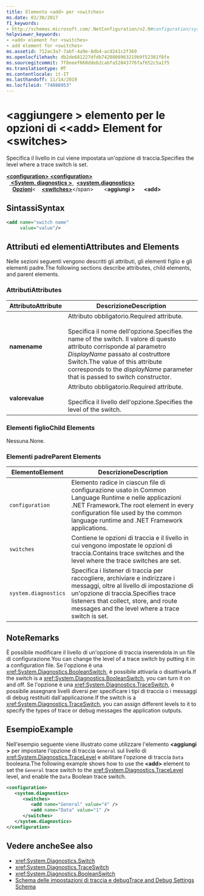```yaml
---
title: Elemento <add> per <switches>
ms.date: 03/30/2017
f1_keywords:
- http://schemas.microsoft.com/.NetConfiguration/v2.0#configuration/system.diagnostics/switches/add
helpviewer_keywords:
- <add> element for <switches>
- add element for <switches>
ms.assetid: 712ac3a7-7abf-4a9e-8db4-acd241c2f369
ms.openlocfilehash: db2de681227dfdb7420808963219b9f52381f8fe
ms.sourcegitcommit: 7f8eeef060ddeb2cabfa52843776faf652c5a1f5
ms.translationtype: MT
ms.contentlocale: it-IT
ms.lasthandoff: 11/14/2019
ms.locfileid: "74088953"
---
```

# <a name="add-element-for-switches"></a><span data-ttu-id="d7005-102">\<aggiungere > elemento per le opzioni di \<</span><span class="sxs-lookup"><span data-stu-id="d7005-102">\<add> Element for \<switches></span></span>
<span data-ttu-id="d7005-103">Specifica il livello in cui viene impostata un'opzione di traccia.</span><span class="sxs-lookup"><span data-stu-id="d7005-103">Specifies the level where a trace switch is set.</span></span>  

<span data-ttu-id="d7005-104">[ **\<configuration>** ](../configuration-element.md)</span><span class="sxs-lookup"><span data-stu-id="d7005-104">[**\<configuration>**](../configuration-element.md)</span></span>\
<span data-ttu-id="d7005-105">&nbsp;&nbsp;[ **\<System. diagnostics >** ](system-diagnostics-element.md)</span><span class="sxs-lookup"><span data-stu-id="d7005-105">&nbsp;&nbsp;[**\<system.diagnostics>**](system-diagnostics-element.md)</span></span>\
<span data-ttu-id="d7005-106">&nbsp;&nbsp;&nbsp;&nbsp;[**Opzioni**](switches-element.md)\<</span><span class="sxs-lookup"><span data-stu-id="d7005-106">&nbsp;&nbsp;&nbsp;&nbsp;[**\<switches>**](switches-element.md)\</span></span>
<span data-ttu-id="d7005-107">&nbsp;&nbsp;&nbsp;&nbsp;&nbsp;&nbsp;\<**aggiungi >**</span><span class="sxs-lookup"><span data-stu-id="d7005-107">&nbsp;&nbsp;&nbsp;&nbsp;&nbsp;&nbsp;**\<add>**</span></span>

## <a name="syntax"></a><span data-ttu-id="d7005-108">Sintassi</span><span class="sxs-lookup"><span data-stu-id="d7005-108">Syntax</span></span>  
  
```xml  
<add name="switch name"  
     value="value"/>  
```  
  
## <a name="attributes-and-elements"></a><span data-ttu-id="d7005-109">Attributi ed elementi</span><span class="sxs-lookup"><span data-stu-id="d7005-109">Attributes and Elements</span></span>  
 <span data-ttu-id="d7005-110">Nelle sezioni seguenti vengono descritti gli attributi, gli elementi figlio e gli elementi padre.</span><span class="sxs-lookup"><span data-stu-id="d7005-110">The following sections describe attributes, child elements, and parent elements.</span></span>  
  
### <a name="attributes"></a><span data-ttu-id="d7005-111">Attributi</span><span class="sxs-lookup"><span data-stu-id="d7005-111">Attributes</span></span>  
  
|<span data-ttu-id="d7005-112">Attributo</span><span class="sxs-lookup"><span data-stu-id="d7005-112">Attribute</span></span>|<span data-ttu-id="d7005-113">Descrizione</span><span class="sxs-lookup"><span data-stu-id="d7005-113">Description</span></span>|  
|---------------|-----------------|  
|<span data-ttu-id="d7005-114">**name**</span><span class="sxs-lookup"><span data-stu-id="d7005-114">**name**</span></span>|<span data-ttu-id="d7005-115">Attributo obbligatorio.</span><span class="sxs-lookup"><span data-stu-id="d7005-115">Required attribute.</span></span><br /><br /> <span data-ttu-id="d7005-116">Specifica il nome dell'opzione.</span><span class="sxs-lookup"><span data-stu-id="d7005-116">Specifies the name of the switch.</span></span> <span data-ttu-id="d7005-117">Il valore di questo attributo corrisponde al parametro *DisplayName* passato al costruttore Switch.</span><span class="sxs-lookup"><span data-stu-id="d7005-117">The value of this attribute corresponds to the *displayName* parameter that is passed to switch constructor.</span></span>|  
|<span data-ttu-id="d7005-118">**valore**</span><span class="sxs-lookup"><span data-stu-id="d7005-118">**value**</span></span>|<span data-ttu-id="d7005-119">Attributo obbligatorio.</span><span class="sxs-lookup"><span data-stu-id="d7005-119">Required attribute.</span></span><br /><br /> <span data-ttu-id="d7005-120">Specifica il livello dell'opzione.</span><span class="sxs-lookup"><span data-stu-id="d7005-120">Specifies the level of the switch.</span></span>|  
  
### <a name="child-elements"></a><span data-ttu-id="d7005-121">Elementi figlio</span><span class="sxs-lookup"><span data-stu-id="d7005-121">Child Elements</span></span>  
 <span data-ttu-id="d7005-122">Nessuna.</span><span class="sxs-lookup"><span data-stu-id="d7005-122">None.</span></span>  
  
### <a name="parent-elements"></a><span data-ttu-id="d7005-123">Elementi padre</span><span class="sxs-lookup"><span data-stu-id="d7005-123">Parent Elements</span></span>  
  
|<span data-ttu-id="d7005-124">Elemento</span><span class="sxs-lookup"><span data-stu-id="d7005-124">Element</span></span>|<span data-ttu-id="d7005-125">Descrizione</span><span class="sxs-lookup"><span data-stu-id="d7005-125">Description</span></span>|  
|-------------|-----------------|  
|`configuration`|<span data-ttu-id="d7005-126">Elemento radice in ciascun file di configurazione usato in Common Language Runtime e nelle applicazioni .NET Framework.</span><span class="sxs-lookup"><span data-stu-id="d7005-126">The root element in every configuration file used by the common language runtime and .NET Framework applications.</span></span>|  
|`switches`|<span data-ttu-id="d7005-127">Contiene le opzioni di traccia e il livello in cui vengono impostate le opzioni di traccia.</span><span class="sxs-lookup"><span data-stu-id="d7005-127">Contains trace switches and the level where the trace switches are set.</span></span>|  
|`system.diagnostics`|<span data-ttu-id="d7005-128">Specifica i listener di traccia per raccogliere, archiviare e indirizzare i messaggi, oltre al livello di impostazione di un'opzione di traccia.</span><span class="sxs-lookup"><span data-stu-id="d7005-128">Specifies trace listeners that collect, store, and route messages and the level where a trace switch is set.</span></span>|  
  
## <a name="remarks"></a><span data-ttu-id="d7005-129">Note</span><span class="sxs-lookup"><span data-stu-id="d7005-129">Remarks</span></span>  
 <span data-ttu-id="d7005-130">È possibile modificare il livello di un'opzione di traccia inserendola in un file di configurazione.</span><span class="sxs-lookup"><span data-stu-id="d7005-130">You can change the level of a trace switch by putting it in a configuration file.</span></span> <span data-ttu-id="d7005-131">Se l'opzione è una <xref:System.Diagnostics.BooleanSwitch>, è possibile attivarla o disattivarla.</span><span class="sxs-lookup"><span data-stu-id="d7005-131">If the switch is a <xref:System.Diagnostics.BooleanSwitch>, you can turn it on and off.</span></span> <span data-ttu-id="d7005-132">Se l'opzione è una <xref:System.Diagnostics.TraceSwitch>, è possibile assegnare livelli diversi per specificare i tipi di traccia o i messaggi di debug restituiti dall'applicazione.</span><span class="sxs-lookup"><span data-stu-id="d7005-132">If the switch is a <xref:System.Diagnostics.TraceSwitch>, you can assign different levels to it to specify the types of trace or debug messages the application outputs.</span></span>  
  
## <a name="example"></a><span data-ttu-id="d7005-133">Esempio</span><span class="sxs-lookup"><span data-stu-id="d7005-133">Example</span></span>  
 <span data-ttu-id="d7005-134">Nell'esempio seguente viene illustrato come utilizzare l'elemento **\<aggiungi >** per impostare l'opzione di traccia `General` sul livello di <xref:System.Diagnostics.TraceLevel> e abilitare l'opzione di traccia `Data` booleana.</span><span class="sxs-lookup"><span data-stu-id="d7005-134">The following example shows how to use the **\<add>** element to set the `General` trace switch to the <xref:System.Diagnostics.TraceLevel> level, and enable the `Data` Boolean trace switch.</span></span>  
  
```xml  
<configuration>  
   <system.diagnostics>  
      <switches>  
         <add name="General" value="4" />  
         <add name="Data" value="1" />  
      </switches>  
   </system.diagnostics>  
</configuration>  
```  
  
## <a name="see-also"></a><span data-ttu-id="d7005-135">Vedere anche</span><span class="sxs-lookup"><span data-stu-id="d7005-135">See also</span></span>

- <xref:System.Diagnostics.Switch>
- <xref:System.Diagnostics.TraceSwitch>
- <xref:System.Diagnostics.BooleanSwitch>
- [<span data-ttu-id="d7005-136">Schema delle impostazioni di traccia e debug</span><span class="sxs-lookup"><span data-stu-id="d7005-136">Trace and Debug Settings Schema</span></span>](index.md)
